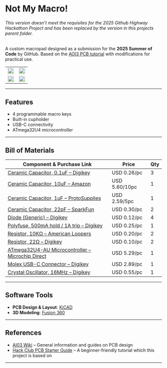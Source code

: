 # Not My Macro!
###### This version doesn't meet the requisites for the 2025 Github Highway Hackathon Project and has been replaced by the version in this projects parent folder.
A custom macropad designed as a submission for the **2025 Summer of Code** by GitHub.
Based on the [AOI3 PCB tutorial](https://wiki.ai03.com/) with modifications for practical use.


<table style="width:100%">
  <tr>
    <td><img src="https://github.com/user-attachments/assets/70d60e1e-084c-4ec8-b9ac-4191732f06f3" style="width:100%"/></td>
    <td><img src="https://github.com/user-attachments/assets/33e1658c-5cd4-4ae0-9914-e20aa1212a2c" style="width:100%"/></td>
  </tr>
  <tr>
    <td><img src="https://github.com/user-attachments/assets/58d568cb-d1a2-4755-858f-12239f4b8423" style="width:100%"/></td>
    <td><img src="https://github.com/user-attachments/assets/15b70c0e-1709-4629-8d7e-7778ad0cc873" style="width:100%"/></td>
  </tr>
</table>



---

## Features

* 4 programmable macro keys
* Built-in cupholder
* USB-C connectivity
* ATmega32U4 microcontroller

---

## Bill of Materials

| Component & Purchase Link                                                                                                                              | Price         | Qty |
| ------------------------------------------------------------------------------------------------------------------------------------------------------ | ------------- | --- |
| [Ceramic Capacitor, 0.1uF – Digikey](https://www.digikey.com/en/products/detail/vishay-beyschlag-draloric-bc-components/A104M15X7RF5TAA/8557379?gQT=1) | USD 0.26/pc   | 3   |
| [Ceramic Capacitor, 10uF – Amazon](https://www.amazon.com/Aexit-Multilayer-Monolithic-Capacitor-5456c966187e7c71b2b5cbe40b731e4a/dp/B0838L95ZQ?gQT=1)  | USD 5.60/10pc | 1   |
| [Ceramic Capacitor, 1uF – ProtoSupplies](https://protosupplies.com/product/capacitor-ceramic-multilayer-1uf-50v/?gQT=1)                                | USD 2.59/5pc  | 1   |
| [Ceramic Capacitor, 22pF – SparkFun](https://www.sparkfun.com/capacitor-ceramic-22pf.html?gQT=1)                                                       | USD 0.30/pc   | 2   |
| [Diode (Generic) – Digikey](https://www.digikey.com/en/products/detail/micro-commercial-co/1N4148W-TP/717311)                                          | USD 0.12/pc   | 4   |
| [Polyfuse, 500mA hold / 1A trip – Digikey](https://www.digikey.com/en/products/detail/bel-fuse-inc/0ZCJ0050AF2E/4156312)                               | USD 0.25/pc   | 1   |
| [Resistor, 10KΩ – American Loopers](https://www.americanloopers.com/products/resistor-10k-ohm?variant=41187979788393&country=US&currency=USD&gQT=1)    | USD 0.20/pc   | 2   |
| [Resistor, 22Ω – Digikey](https://www.digikey.com/en/products/detail/yageo/MF0207FRE52-22R/13921856?gQT=1)                                             | USD 0.10/pc   | 2   |
| [ATmega32U4-AU Microcontroller – Microchip Direct](https://www.microchipdirect.com/product/ATMEGA32U4-AU)                                              | USD 5.29/pc   | 1   |
| [Molex USB-C Connector – Digikey](https://www.digikey.com/en/products/detail/molex/2047110001/10440494?gQT=1)                                          | USD 2.89/pc   | 1   |
| [Crystal Oscillator, 16MHz – Digikey](https://www.digikey.com/en/products/detail/CX3225SB16000D0GZJC1/1253-1698-1-ND/5995245?itemSeq=264931473)        | USD 0.55/pc   | 1   |

---

## Software Tools

* **PCB Design & Layout**: [KiCAD](https://www.kicad.org/)
* **3D Modeling**: [Fusion 360](https://www.autodesk.com/products/fusion-360/overview)

---

## References

* [AI03 Wiki](https://wiki.ai03.com/) – General information and guides on PCB design
* [Hack Club PCB Starter Guide](https://hackpad.hackclub.com/) – A beginner-friendly tutorial which this project is based on
---
